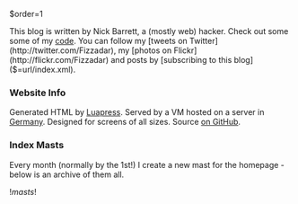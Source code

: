 $order=1

This blog is written by Nick Barrett, a (mostly web) hacker. Check out some some of my [code]($=url/pages/Code). You can follow my [tweets on Twitter](http://twitter.com/Fizzadar), my [photos on Flickr](http://flickr.com/Fizzadar) and posts by [subscribing to this blog]($=url/index.xml).


### Website Info

Generated HTML by [Luapress](http://luapress.org). Served by a VM hosted on a server in [Germany](http://afterburst.com/datacenters). Designed for screens of all sizes. Source [on GitHub](https://github.com/Fizzadar/pointlessramblings.com).


### Index Masts

Every month (normally by the 1st!) I create a new mast for the homepage - below is an archive of them all.

</div></div>

$! masts !$


<div><div>
